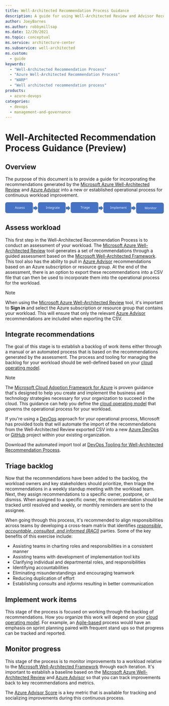 ```yaml
---
title: Well-Architected Recommendation Process Guidance
description: A guide for using Well-Architected Review and Advisor Recommendations for continuous workload improvement.
author: JoeyBarnes
ms.author: robbymillsap
ms.date: 12/20/2021
ms.topic: conceptual
ms.service: architecture-center
ms.subservice: well-architected
ms.custom:
  - guide
keywords:
  - "Well-Architected Recommendation Process"
  - "Azure Well-Architected Recommendation Process"
  - "WARP"
  - "Well architected recommendation process"
products:
  - azure-devops
categories:
  - devops
  - management-and-governance
---
```


# Well-Architected Recommendation Process Guidance (Preview)

## Overview

The purpose of this document is to provide a guide for incorporating the recommendations generated by the [Microsoft Azure Well-Architected Review](/assessments/?mode=pre-assessment&id=azure-architecture-review) and [Azure Advisor](/azure/advisor) into a new or established operational process for continuous workload improvement.

![WARP Guidance Overview](_images/warp-guidance-overview.svg)

## Assess workload

This first step in the Well-Architected Recommendation Process is to conduct an assessment of your workload. The [Microsoft Azure Well-Architected Review](/assessments/?mode=pre-assessment&id=azure-architecture-review) tool generates a set of recommendations through a guided assessment based on the [Microsoft Well-Architected Framework](/azure/architecture/framework/). This tool also has the ability to pull in [Azure Advisor](/azure/advisor) recommendations based on an Azure subscription or resource group. At the end of the assessment, there is an option to export these recommendations into a CSV file that can then be used to incorporate them into the operational process for the workload.

> [!NOTE]
> When using the [Microsoft Azure Well-Architected Review](/assessments/?mode=pre-assessment&id=azure-architecture-review) tool, it's important to **Sign in** and select the Azure subscription or resource group that contains your workload. This will ensure that only the relevant [Azure Advisor](/azure/advisor) recommendations are included when exporting the CSV.

## Integrate recommendations

The goal of this stage is to establish a backlog of work items either through a manual or an automated process that is based on the recommendations generated by the assessment. The process and tooling for managing the backlog for your workload should be well-defined based on your [cloud operating model](/azure/cloud-adoption-framework/operating-model/).

> [!NOTE]
> The [Microsoft Cloud Adoption Framework for Azure](/azure/cloud-adoption-framework/overview) is proven guidance that's designed to help you create and implement the business and technology strategies necessary for your organization to succeed in the cloud. This guidance can help you define the [cloud operating model](/azure/cloud-adoption-framework/operating-model/) that governs the operational process for your workload.

If you're using a [DevOps](/azure/cloud-adoption-framework/ready/enterprise-scale/platform-automation-and-devops#planning-for-a-devops-approach) approach for your operational process, Microsoft has provided tools that will automate the import of the recommendations from the Well-Architected Review exported CSV into a new [Azure DevOps](/azure/devops) or [GitHub](https://azure.microsoft.com/products/github/#overview) project within your existing organization.

Download the automated import tool at [DevOps Tooling for Well-Architected Recommendation Process](https://github.com/Azure/WellArchitected-Tools/tree/main/WARP/devops#readme).

## Triage backlog

Now that the recommendations have been added to the backlog, the workload owners and key stakeholders should prioritize, then triage the recommendations in a weekly standup meeting with the workload team. Next, they assign recommendations to a specific owner, postpone, or dismiss. When assigned to a specific owner, the recommendation should be tracked until resolved and weekly, or monthly reminders are sent to the assignee.

When going through this process, it's recommended to align responsibilities across teams by developing a cross-team matrix that identifies [_responsible, accountable, consulted, and informed (RACI)_](/azure/cloud-adoption-framework/organize/raci-alignment) parties. Some of the key benefits of this exercise include:

- Assisting teams in charting roles and responsibilities in a consistent manner
- Assisting teams with development of implementation tool kits
- Clarifying individual and departmental roles, and responsibilities
- Identifying accountabilities
- Eliminating misunderstandings and encouraging teamwork
- Reducing duplication of effort
- Establishing *consults* and *informs* resulting in better communication

## Implement work items

This stage of the process is focused on working through the backlog of recommendations. How you organize this work will depend on your [cloud operating model](/azure/cloud-adoption-framework/operating-model). For example, an [Agile-based](/azure/devops/boards/get-started/plan-track-work?view=azure-devops&tabs=agile-process&preserve-view=true) process would have an emphasis on sprint planning paired with frequent stand ups so that progress can be tracked and reported.

## Monitor progress

This stage of the process is to monitor improvements to a workload relative to the [Microsoft Well-Architected Framework](/azure/architecture/framework) through each iteration. It's important to establish a baseline based on the [Microsoft Azure Well-Architected Review](/assessments/?mode=pre-assessment&id=azure-architecture-review) and [Azure Advisor](/azure/advisor) so that you can track improvements back to key recommendations and metrics.

The [Azure Advisor Score](/azure/advisor/azure-advisor-score) is a key metric that is available for tracking and socializing improvements during this continuous process.
